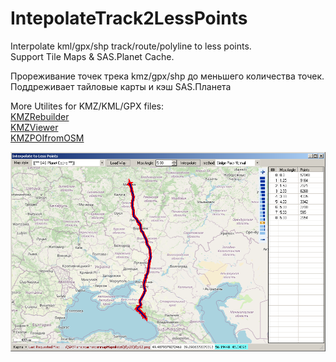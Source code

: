 ﻿# IntepolateTrack2LessPoints

Interpolate kml/gpx/shp track/route/polyline to less points.     
Support Tile Maps & SAS.Planet Cache.

Прореживание точек трека kmz/gpx/shp до меньшего количества точек.    
Поддреживает тайловые карты и кэш SAS.Планета

More Utilites for KMZ/KML/GPX files:    
[KMZRebuilder](https://github.com/dkxce/KMZRebuilder)     
[KMZViewer](https://github.com/dkxce/KMZViewer)     
[KMZPOIfromOSM](https://github.com/dkxce/KMZPOIfromOSM)     

<img src="window.png"/>